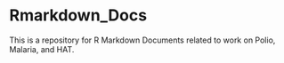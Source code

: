 Rmarkdown_Docs
==============

This is a repository for R Markdown Documents related to work on Polio, Malaria, and HAT.
